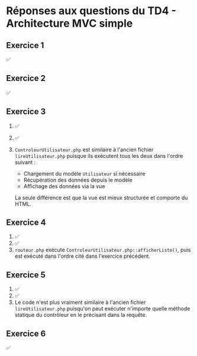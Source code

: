 # Réponses aux questions du TD4 - Architecture MVC simple

## Exercice 1
✅

## Exercice 2
✅

## Exercice 3
1. ✅
2. ✅
3. `ControleurUtilisateur.php` est similaire à l'ancien fichier `lireUtilisateur.php` puisque ils exécutent tous les deux dans l'ordre suivant :
    - Chargement du modèle `Utilisateur` si nécessaire
    - Récupération des données depuis le modèle
    - Affichage des données via la vue

   La seule différence est que la vue est mieux structurée et comporte du HTML.

## Exercice 4
1. ✅
2. ✅
3. `routeur.php` exécute `ControleurUtilisateur.php::afficherListe()`, puis est exécuté dans l'ordre cité dans l'exercice précédent.

## Exercice 5
1. ✅
2. ✅
3. Le code n'est plus vraiment similaire à l'ancien fichier `lireUtilisateur.php` puisqu'on peut exécuter n'importe quelle méthode statique du contrôleur en le précisant dans la requête.

## Exercice 6
✅
